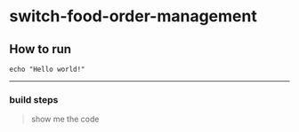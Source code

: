 # switch-food-order-management

## How to run
```shell
echo "Hello world!"
```
---
### build steps

> show me the code